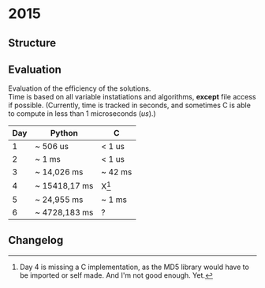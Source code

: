 # 2015

## Structure

## Evaluation

Evaluation of the efficiency of the solutions.    
Time is based on all variable instatiations and algorithms, **except** file access if possible.
(Currently, time is tracked in seconds, and sometimes C is able to compute in less than 1 microseconds (*us*).)

|  Day  |   Python      |     C         |
| ----- |   -----       |   -----       |
|   1   |  ~ 506 us     |  < 1 us       |
|   2   |  ~ 1 ms       |  < 1 us       |
|   3   |  ~ 14,026 ms  |   ~ 42 ms     |
|   4   | ~ 15418,17 ms |  X[^1]        |
|   5   | ~ 24,955 ms   |  ~ 1 ms       |
|   6   | ~ 4728,183 ms | ?             |


[^1]: Day 4 is missing a C implementation, as the MD5 library would have to be imported or self made. And I'm not good enough. Yet.

## Changelog